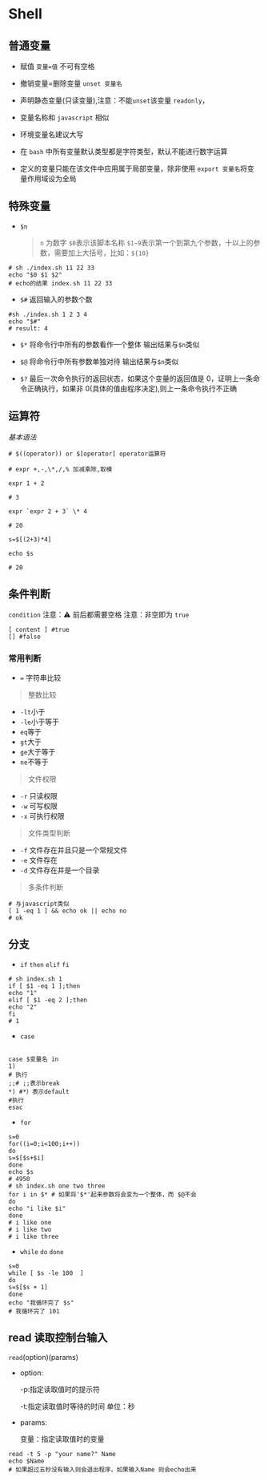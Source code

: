 <!--
 * @Author: 邱狮杰
 * @Date: 2020-12-31 23:40:13
 * @LastEditTime: 2021-01-01 10:35:04
 * @FilePath: /shell/src/README.md
 * @Description: 描述
-->

# Shell

## 普通变量

- 赋值 `变量=值` 不可有空格

- 撤销变量=删除变量 `unset 变量名`

- 声明静态变量(只读变量),注意：不能`unset`该变量 `readonly`，

- 变量名称和 `javascript` 相似

- 环境变量名建议大写

- 在 `bash` 中所有变量默认类型都是字符类型，默认不能进行数字运算

- 定义的变量只能在该文件中应用属于局部变量，除非使用 `export 变量名`将变量作用域设为全局

## 特殊变量

- `$n`
  > `n` 为数字 `$0`表示该脚本名称 `$1~9`表示第一个到第九个参数，十以上的参数，需要加上大括号，比如：`${10}`

```shell
# sh ./index.sh 11 22 33
echo "$0 $1 $2"
# echo的结果 index.sh 11 22 33
```

- `$#` 返回输入的参数个数

```shell
#sh ./index.sh 1 2 3 4
echo "$#"
# result: 4
```

- `$*` 将命令行中所有的参数看作一个整体 输出结果与`$n`类似

- `$@` 将命令行中所有参数单独对待 输出结果与`$n`类似

- `$?` 最后一次命令执行的返回状态，如果这个变量的返回值是 0，证明上一条命令正确执行，如果非 0(具体的值由程序决定),则上一条命令执行不正确

## 运算符

_基本语法_

```shell
# $((operator)) or $[operator] operator运算符

# expr +,-,\*,/,% 加减乘除,取模

expr 1 + 2

# 3

expr `expr 2 + 3` \* 4

# 20

s=$[(2+3)*4]

echo $s

# 20
```

## 条件判断

`condition` 注意：⚠️ 前后都需要空格
注意：非空即为 `true`

```shell
[ content ] #true
[] #false
```

### 常用判断

- `=` 字符串比较

> 整数比较

- `-lt`小于
- `-le`小于等于
- `eq`等于
- `gt`大于
- `ge`大于等于
- `ne`不等于

> 文件权限

- `-r` 只读权限
- `-w` 可写权限
- `-x` 可执行权限

> 文件类型判断

- `-f` 文件存在并且只是一个常规文件
- `-e` 文件存在
- `-d` 文件存在并是一个目录

> 多条件判断

```shell
# 与javascript类似
[ 1 -eq 1 ] && echo ok || echo no
# ok
```

## 分支

- `if` `then` `elif` `fi `

```shell
# sh index.sh 1
if [ $1 -eq 1 ];then
echo "1"
elif [ $1 -eq 2 ];then
echo "2"
fi
# 1
```

- `case`

```shell

case $变量名 in
1)
# 执行
;;# ;;表示break
*) #*）表示default
#执行
esac
```

- `for`

```shell
s=0
for((i=0;i<100;i++))
do
s=$[$s+$i]
done
echo $s
# 4950
# sh index.sh one two three
for i in $* # 如果将'$*'起来参数将会变为一个整体，而 $@不会
do
echo "i like $i"
done
# i like one
# i like two
# i like three
```

- `while` `do` `done`

```shell
s=0
while [ $s -le 100  ]
do
s=$[$s + 1]
done
echo "我循环完了 $s"
# 我循环完了 101
```

## read 读取控制台输入

`read`(option)(params)

- option:

  -p:指定读取值时的提示符

  -t:指定读取值时等待的时间 单位：秒

- params:

  变量：指定读取值时的变量

```shell
read -t 5 -p "your name?" Name
echo $Name
# 如果超过五秒没有输入则会退出程序，如果输入Name 则会echo出来

```

